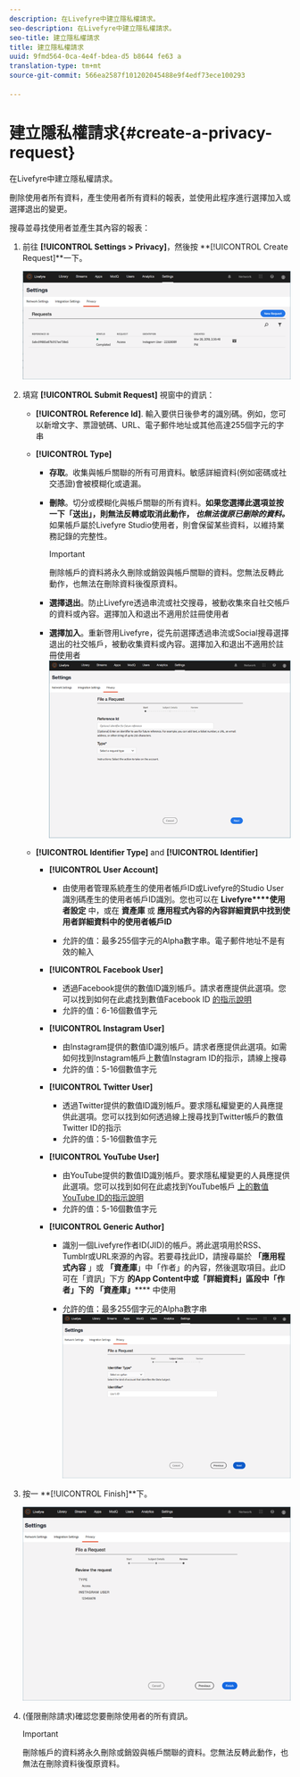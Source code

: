 ```yaml
---
description: 在Livefyre中建立隱私權請求。
seo-description: 在Livefyre中建立隱私權請求。
seo-title: 建立隱私權請求
title: 建立隱私權請求
uuid: 9fmd564-0ca-4e4f-bdea-d5 b8644 fe63 a
translation-type: tm+mt
source-git-commit: 566ea2587f101202045488e9f4edf73ece100293

---
```



# 建立隱私權請求{#create-a-privacy-request}

在Livefyre中建立隱私權請求。

刪除使用者所有資料，產生使用者所有資料的報表，並使用此程序進行選擇加入或選擇退出的變更。

搜尋並尋找使用者並產生其內容的報表：

1. 前往 **[!UICONTROL Settings > Privacy]**，然後按 **[!UICONTROL Create Request]**一下。

   ![](assets/privacypage1.png)

1. 填寫 **[!UICONTROL Submit Request]** 視窗中的資訊：

   * **[!UICONTROL Reference Id]**. 輸入要供日後參考的識別碼。例如，您可以新增文字、票證號碼、URL、電子郵件地址或其他高達255個字元的字串
   * **[!UICONTROL Type]**

      * **存取**。收集與帳戶關聯的所有可用資料。敏感詳細資料(例如密碼或社交憑證)會被模糊化或遺漏。

      * **刪除**。切分或模糊化與帳戶關聯的所有資料。**如果您選擇此選項並按一下「送出」，則無法反轉或取消此動作， *也無法復原已刪除的資料。*** 如果帳戶屬於Livefyre Studio使用者，則會保留某些資料，以維持業務記錄的完整性。

         >[!IMPORTANT]
         >
         >刪除帳戶的資料將永久刪除或銷毀與帳戶關聯的資料。您無法反轉此動作，也無法在刪除資料後復原資料。

      * **選擇退出**。防止Livefyre透過串流或社交搜尋，被動收集來自社交帳戶的資料或內容。選擇加入和退出不適用於註冊使用者
      * **選擇加入**。重新啓用Livefyre，從先前選擇透過串流或Social搜尋選擇退出的社交帳戶，被動收集資料或內容。選擇加入和退出不適用於註冊使用者
      ![](assets/privacypage2.png)

   * **[!UICONTROL Identifier Type]** and **[!UICONTROL Identifier]**

      * **[!UICONTROL User Account]**

         * 由使用者管理系統產生的使用者帳戶ID或Livefyre的Studio User識別碼產生的使用者帳戶ID識別。您也可以在 **Livefyre****使用者設定** 中，或在 **資產庫** 或 **應用程式內容的內容詳細資訊中找到使用者詳細資料中的使用者帳戶ID**

         * 允許的值：最多255個字元的Alpha數字串。電子郵件地址不是有效的輸入
      * **[!UICONTROL Facebook User]**

         * 透過Facebook提供的數值ID識別帳戶。請求者應提供此選項。您可以找到如何在此處找到數值Facebook ID [的指示說明](https://www.facebook.com/help/1397933243846983?helpref=faq_content)
         * 允許的值：6-16個數值字元
      * **[!UICONTROL Instagram User]**

         * 由Instagram提供的數值ID識別帳戶。請求者應提供此選項。如需如何找到Instagram帳戶上數值Instagram ID的指示，請線上搜尋
         * 允許的值：5-16個數值字元
      * **[!UICONTROL Twitter User]**

         * 透過Twitter提供的數值ID識別帳戶。要求隱私權變更的人員應提供此選項。您可以找到如何透過線上搜尋找到Twitter帳戶的數值Twitter ID的指示
         * 允許的值：5-16個數值字元
      * **[!UICONTROL YouTube User]**

         * 由YouTube提供的數值ID識別帳戶。要求隱私權變更的人員應提供此選項。您可以找到如何在此處找到YouTube帳戶 [上的數值YouTube ID的指示說明](https://support.google.com/youtube/answer/3250431?hl=en)
         * 允許的值：5-16個數值字元
      * **[!UICONTROL Generic Author]**

         * 識別一個Livefyre作者ID(JID)的帳戶。將此選項用於RSS、Tumblr或URL來源的內容。若要尋找此ID，請搜尋屬於 **「應用程式內容** 」或 **「資產庫**」中「作者」的內容，然後選取項目。此ID可在「資訊」下方 ******的App** Content中或「詳細資料」區段中「作者」下的 **「資產庫****」****** 中使用

         * 允許的值：最多255個字元的Alpha數字串
         ![](assets/privacypage3.png)








1. 按一 **[!UICONTROL Finish]**下。

   ![](assets/privacypage4.png)

1. (僅限刪除請求)確認您要刪除使用者的所有資訊。

   >[!IMPORTANT]
   >
   >刪除帳戶的資料將永久刪除或銷毀與帳戶關聯的資料。您無法反轉此動作，也無法在刪除資料後復原資料。


